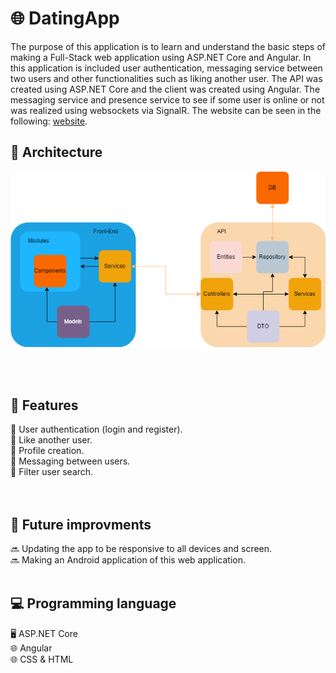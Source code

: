 # 🌐 DatingApp
The purpose of this application is to learn and understand the basic
steps of making a Full-Stack web application using ASP.NET Core and Angular. In this application is included user authentication, messaging
service between two users and other functionalities such as liking another user. The API was created using ASP.NET Core and the client was created using Angular. The messaging service and presence service to see if some user is online or not was realized using websockets via SignalR. The website can be seen in the following: [website](https://dtng-app.herokuapp.com/). 

## 🔧 Architecture

<p align="center">
  <img src="https://github.com/Vlad-Gheorghita/Photos/blob/master/DatingApp/DatingApp-Architecture3.png">
</p><br><br>

## :page_with_curl: Features

🔹 User authentication (login and register).<br>
🔹 Like another user.<br>
🔹 Profile creation.<br>
🔹 Messaging between users.<br>
🔹 Filter user search.<br>  
<br>
## 🚀 Future improvments

🔜 Updating the app to be responsive to all devices and screen.<br>
🔜 Making an Android application of this web application.
<br><br>
## 💻 Programming language
🖥️ ASP.NET Core<br>
🌐 Angular<br>
🌐 CSS & HTML<br>
